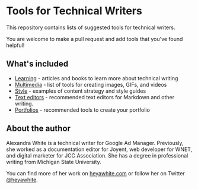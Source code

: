 # Tools for Technical Writers

This repository contains lists of suggested tools for technical writers.

You are welcome to make a pull request and add tools that you've found helpful!

## What's included

+ [Learning](/learning/) - articles and books to learn more about technical writing
+ [Multimedia](/multimedia/) - list of tools for creating images, GIFs, and videos
+ [Style](/style/) - examples of content strategy and style guides
+ [Text editors](/text-editors/) - recommended text editors for Markdown and other writing.
+ [Portfolios](/portfolio/) - recommended tools to create your portfolio

## About the author

Alexandra White is a technical writer for Google Ad Manager. Previously, she worked as a documentation editor for Joyent, web developer for WNET, and digital marketer for JCC Association. She has a degree in professional writing from Michigan State University.

You can find more of her work on [heyawhite.com](https://heyawhite.com) or follow her on Twitter [@heyawhite](https://twitter.com/heyawhite).
